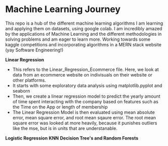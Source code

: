 # Machine Learning Journey
This repo is a hub of the different machine learning algorithms I am learning and applying them on datasets, using google colab. I am incredibly amazed by the applications of Machine Learning and the different methodologies in solving problems and am eager to learn more. Working towards some kaggle competitions and incorporating algorithms in a MERN stack website (yay Software Engineering!) 


**Linear Regression**
* This refers to the Linear_Regression_Ecommerce file. Here, we look at data from an ecommerce website on indivisuals on their website or other platforms. 
* It starts with some exploratory data analysis using matplotlib.pyplot and seaborn
* Then, we create a linear regression model to predict the yearly amount of time spent interacting with the company based on features such as the Time on the App or length of membership
* The Linear Regression Model is then evaluated using mean absolute error, mean square error, and root mean sqaure error. The root mean square error was looked at more heavily, because it punishes outliers like the mse, but is in units that are understanable. 



**Logistic Regression**
**KNN**
**Decision Tree's and Random Forests**
